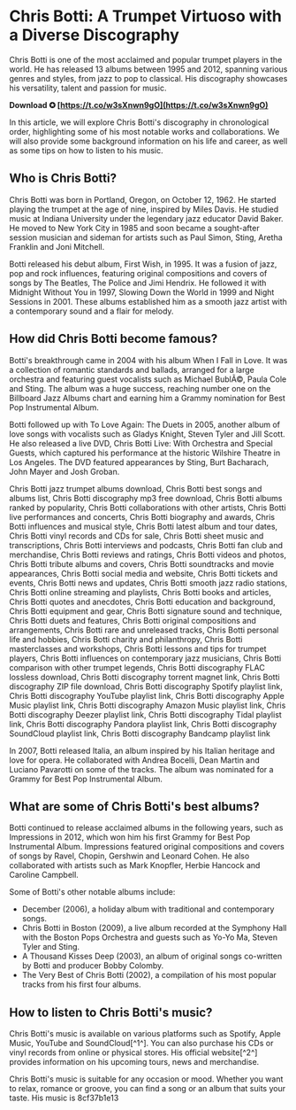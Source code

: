 
 
# Chris Botti: A Trumpet Virtuoso with a Diverse Discography
 
Chris Botti is one of the most acclaimed and popular trumpet players in the world. He has released 13 albums between 1995 and 2012, spanning various genres and styles, from jazz to pop to classical. His discography showcases his versatility, talent and passion for music.
 
**Download ✪ [https://t.co/w3sXnwn9gO](https://t.co/w3sXnwn9gO)**


 
In this article, we will explore Chris Botti's discography in chronological order, highlighting some of his most notable works and collaborations. We will also provide some background information on his life and career, as well as some tips on how to listen to his music.
 
## Who is Chris Botti?
 
Chris Botti was born in Portland, Oregon, on October 12, 1962. He started playing the trumpet at the age of nine, inspired by Miles Davis. He studied music at Indiana University under the legendary jazz educator David Baker. He moved to New York City in 1985 and soon became a sought-after session musician and sideman for artists such as Paul Simon, Sting, Aretha Franklin and Joni Mitchell.
 
Botti released his debut album, First Wish, in 1995. It was a fusion of jazz, pop and rock influences, featuring original compositions and covers of songs by The Beatles, The Police and Jimi Hendrix. He followed it with Midnight Without You in 1997, Slowing Down the World in 1999 and Night Sessions in 2001. These albums established him as a smooth jazz artist with a contemporary sound and a flair for melody.
 
## How did Chris Botti become famous?
 
Botti's breakthrough came in 2004 with his album When I Fall in Love. It was a collection of romantic standards and ballads, arranged for a large orchestra and featuring guest vocalists such as Michael BublÃ©, Paula Cole and Sting. The album was a huge success, reaching number one on the Billboard Jazz Albums chart and earning him a Grammy nomination for Best Pop Instrumental Album.
 
Botti followed up with To Love Again: The Duets in 2005, another album of love songs with vocalists such as Gladys Knight, Steven Tyler and Jill Scott. He also released a live DVD, Chris Botti Live: With Orchestra and Special Guests, which captured his performance at the historic Wilshire Theatre in Los Angeles. The DVD featured appearances by Sting, Burt Bacharach, John Mayer and Josh Groban.
 
Chris Botti jazz trumpet albums download,  Chris Botti best songs and albums list,  Chris Botti discography mp3 free download,  Chris Botti albums ranked by popularity,  Chris Botti collaborations with other artists,  Chris Botti live performances and concerts,  Chris Botti biography and awards,  Chris Botti influences and musical style,  Chris Botti latest album and tour dates,  Chris Botti vinyl records and CDs for sale,  Chris Botti sheet music and transcriptions,  Chris Botti interviews and podcasts,  Chris Botti fan club and merchandise,  Chris Botti reviews and ratings,  Chris Botti videos and photos,  Chris Botti tribute albums and covers,  Chris Botti soundtracks and movie appearances,  Chris Botti social media and website,  Chris Botti tickets and events,  Chris Botti news and updates,  Chris Botti smooth jazz radio stations,  Chris Botti online streaming and playlists,  Chris Botti books and articles,  Chris Botti quotes and anecdotes,  Chris Botti education and background,  Chris Botti equipment and gear,  Chris Botti signature sound and technique,  Chris Botti duets and features,  Chris Botti original compositions and arrangements,  Chris Botti rare and unreleased tracks,  Chris Botti personal life and hobbies,  Chris Botti charity and philanthropy,  Chris Botti masterclasses and workshops,  Chris Botti lessons and tips for trumpet players,  Chris Botti influences on contemporary jazz musicians,  Chris Botti comparison with other trumpet legends,  Chris Botti discography FLAC lossless download,  Chris Botti discography torrent magnet link,  Chris Botti discography ZIP file download,  Chris Botti discography Spotify playlist link,  Chris Botti discography YouTube playlist link,  Chris Botti discography Apple Music playlist link,  Chris Botti discography Amazon Music playlist link,  Chris Botti discography Deezer playlist link,  Chris Botti discography Tidal playlist link,  Chris Botti discography Pandora playlist link,  Chris Botti discography SoundCloud playlist link,  Chris Botti discography Bandcamp playlist link
 
In 2007, Botti released Italia, an album inspired by his Italian heritage and love for opera. He collaborated with Andrea Bocelli, Dean Martin and Luciano Pavarotti on some of the tracks. The album was nominated for a Grammy for Best Pop Instrumental Album.
 
## What are some of Chris Botti's best albums?
 
Botti continued to release acclaimed albums in the following years, such as Impressions in 2012, which won him his first Grammy for Best Pop Instrumental Album. Impressions featured original compositions and covers of songs by Ravel, Chopin, Gershwin and Leonard Cohen. He also collaborated with artists such as Mark Knopfler, Herbie Hancock and Caroline Campbell.
 
Some of Botti's other notable albums include:
 
- December (2006), a holiday album with traditional and contemporary songs.
- Chris Botti in Boston (2009), a live album recorded at the Symphony Hall with the Boston Pops Orchestra and guests such as Yo-Yo Ma, Steven Tyler and Sting.
- A Thousand Kisses Deep (2003), an album of original songs co-written by Botti and producer Bobby Colomby.
- The Very Best of Chris Botti (2002), a compilation of his most popular tracks from his first four albums.

## How to listen to Chris Botti's music?
 
Chris Botti's music is available on various platforms such as Spotify, Apple Music, YouTube and SoundCloud[^1^]. You can also purchase his CDs or vinyl records from online or physical stores. His official website[^2^] provides information on his upcoming tours, news and merchandise.
 
Chris Botti's music is suitable for any occasion or mood. Whether you want to relax, romance or groove, you can find a song or an album that suits your taste. His music is
 8cf37b1e13
 
